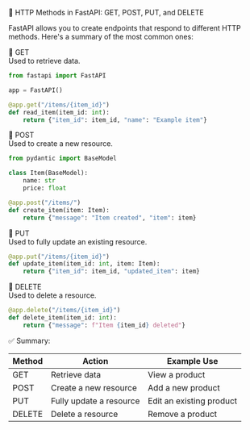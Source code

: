 📘 HTTP Methods in FastAPI: GET, POST, PUT, and DELETE

FastAPI allows you to create endpoints that respond to different HTTP methods. Here's a summary of the most common ones:

🔹 GET  
Used to retrieve data.

```python
from fastapi import FastAPI

app = FastAPI()

@app.get("/items/{item_id}")
def read_item(item_id: int):
    return {"item_id": item_id, "name": "Example item"}
```

🔹 POST  
Used to create a new resource.

```python
from pydantic import BaseModel

class Item(BaseModel):
    name: str
    price: float

@app.post("/items/")
def create_item(item: Item):
    return {"message": "Item created", "item": item}
```

🔹 PUT  
Used to fully update an existing resource.

```python
@app.put("/items/{item_id}")
def update_item(item_id: int, item: Item):
    return {"item_id": item_id, "updated_item": item}
```

🔹 DELETE  
Used to delete a resource.

```python
@app.delete("/items/{item_id}")
def delete_item(item_id: int):
    return {"message": f"Item {item_id} deleted"}
```

✅ Summary:

| Method | Action                       | Example Use                  |
|--------|------------------------------|-------------------------------|
| GET    | Retrieve data                | View a product                |
| POST   | Create a new resource        | Add a new product             |
| PUT    | Fully update a resource      | Edit an existing product      |
| DELETE | Delete a resource            | Remove a product              |
